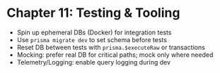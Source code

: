 # Chapter 11: Testing & Tooling

- Spin up ephemeral DBs (Docker) for integration tests
- Use `prisma migrate dev` to set schema before tests
- Reset DB between tests with `prisma.$executeRaw` or transactions
- Mocking: prefer real DB for critical paths; mock only where needed
- Telemetry/Logging: enable query logging during dev
